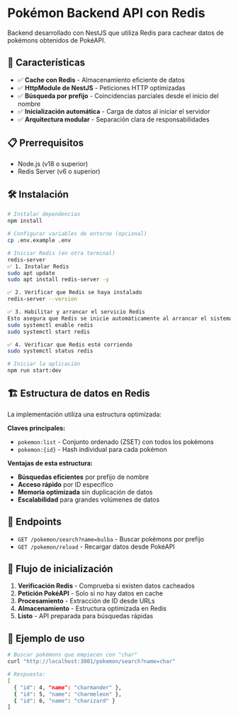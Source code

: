 # Pokémon Backend API con Redis

Backend desarrollado con NestJS que utiliza Redis para cachear datos de pokémons obtenidos de PokéAPI.

## 🚀 Características

- ✅ **Cache con Redis** - Almacenamiento eficiente de datos
- ✅ **HttpModule de NestJS** - Peticiones HTTP optimizadas  
- ✅ **Búsqueda por prefijo** - Coincidencias parciales desde el inicio del nombre
- ✅ **Inicialización automática** - Carga de datos al iniciar el servidor
- ✅ **Arquitectura modular** - Separación clara de responsabilidades

## 📋 Prerrequisitos

- Node.js (v18 o superior)
- Redis Server (v6 o superior)

## 🛠️ Instalación

```bash
# Instalar dependencias
npm install

# Configurar variables de entorno (opcional)
cp .env.example .env

# Iniciar Redis (en otra terminal)
redis-server
✅ 1. Instalar Redis
sudo apt update
sudo apt install redis-server -y

✅ 2. Verificar que Redis se haya instalado
redis-server --version

✅ 3. Habilitar y arrancar el servicio Redis
Esto asegura que Redis se inicie automáticamente al arrancar el sistema:
sudo systemctl enable redis
sudo systemctl start redis

✅ 4. Verificar que Redis esté corriendo
sudo systemctl status redis

# Iniciar la aplicación
npm run start:dev
```

## 🏗️ Estructura de datos en Redis

La implementación utiliza una estructura optimizada:

**Claves principales:**
- `pokemon:list` - Conjunto ordenado (ZSET) con todos los pokémons
- `pokemon:{id}` - Hash individual para cada pokémon

**Ventajas de esta estructura:**
- **Búsquedas eficientes** por prefijo de nombre
- **Acceso rápido** por ID específico  
- **Memoria optimizada** sin duplicación de datos
- **Escalabilidad** para grandes volúmenes de datos

## 📡 Endpoints

- `GET /pokemon/search?name=bulba` - Buscar pokémons por prefijo
- `GET /pokemon/reload` - Recargar datos desde PokéAPI

## 🔄 Flujo de inicialización

1. **Verificación Redis** - Comprueba si existen datos cacheados
2. **Petición PokéAPI** - Solo si no hay datos en cache
3. **Procesamiento** - Extracción de ID desde URLs
4. **Almacenamiento** - Estructura optimizada en Redis
5. **Listo** - API preparada para búsquedas rápidas

## 🎯 Ejemplo de uso

```bash
# Buscar pokémons que empiecen con "char"
curl "http://localhost:3001/pokemon/search?name=char"

# Respuesta:
[
  { "id": 4, "name": "charmander" },
  { "id": 5, "name": "charmeleon" },  
  { "id": 6, "name": "charizard" }
]
```